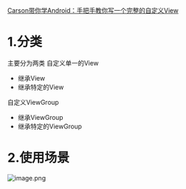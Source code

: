  
[Carson带你学Android：手把手教你写一个完整的自定义View](https://www.jianshu.com/p/e9d8420b1b9c)
# 1.分类
主要分为两类
自定义单一的View

- 继承View
- 继承特定的View

自定义ViewGroup

- 继承ViewGroup
- 继承特定的ViewGroup
# 2.使用场景
![image.png](http://starrylixu.oss-cn-beijing.aliyuncs.com/4ae635b7782fbf06e8dc5260212e0b4a.png)

